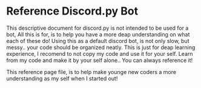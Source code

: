 # Reference Discord.py Bot






This descriptive document for discord.py is not intended to be used for a bot,
All this is for, is to help you have a more deap understanding on what each of these do!
Using this as a default discord bot, is not only slow, but messy.. your code should be organized neatly.
This is just for deap learning experience, I recomend to not copy my code and use it for your self.
Learn from my code and make it by your self alone.. You can always reference it!



This reference page file, is to help make younge new coders a more understanding as my self when I started out!

